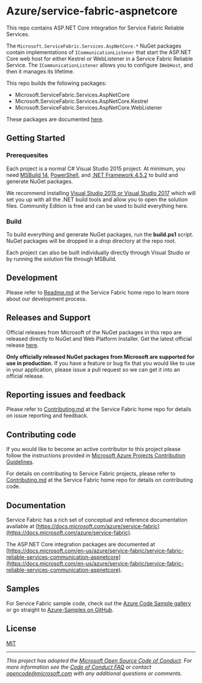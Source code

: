 # Azure/service-fabric-aspnetcore

This repo contains ASP.NET Core integration for Service Fabric Reliable Services.

The `Microsoft.ServiceFabric.Services.AspNetCore.*` NuGet packages contain implementations of `ICommunicationListener` that start the ASP.NET Core web host for either Kestrel or WebListener in a Service Fabric Reliable Service. The `ICommunicationListener` allows you to configure `IWebHost`, and then it manages its lifetime.

This repo builds the following packages:
 - Microsoft.ServiceFabric.Services.AspNetCore
 - Microsoft.ServiceFabric.Services.AspNetCore.Kestrel
 - Microsoft.ServiceFabric.Services.AspNetCore.WebListener

These packages are documented [here](https://docs.microsoft.com/en-us/azure/service-fabric/service-fabric-reliable-services-communication-aspnetcore).

## Getting Started

### Prerequesites
Each project is a normal C# Visual Studio 2015 project. At minimum, you need [MSBuild 14](https://www.microsoft.com/download/details.aspx?id=48159), [PowerShell](https://msdn.microsoft.com/powershell/mt173057.aspx), and [.NET Framework 4.5.2](https://www.microsoft.com/download/details.aspx?id=42643) to build and generate NuGet packages. 

We recommend installing [Visual Studio 2015 or Visual Studio 2017](https://www.visualstudio.com/vs/) which will set you up with all the .NET build tools and allow you to open the solution files. Community Edition is free and can be used to build everything here.

### Build
To build everything and generate NuGet packages, run the **build.ps1** script. NuGet packages will be dropped in a *drop* directory at the repo root.

Each project can also be built individually directly through Visual Studio or by running the solution file through MSBuild.

## Development
Please refer to [Readme.md](https://github.com/Azure/service-fabric/Readme.md) at the Service Fabric home repo to learn more about our development process.

## Releases and Support
Official releases from Microsoft of the NuGet packages in this repo are released directly to NuGet and Web Platform Installer. Get the latest official release [here](http://www.microsoft.com/web/handlers/webpi.ashx?command=getinstallerredirect&appid=MicrosoftAzure-ServiceFabric-VS2015).

**Only officially released NuGet packages from Microsoft are supported for use in production.** If you have a feature or bug fix that you would like to use in your application, please issue a pull request so we can get it into an official release. 

## Reporting issues and feedback
Please refer to [Contributing.md](https://github.com/Azure/service-fabric/contributing.md) at the Service Fabric home repo for details on issue reporting and feedback.

## Contributing code
If you would like to become an active contributor to this project please
follow the instructions provided in [Microsoft Azure Projects Contribution Guidelines](http://azure.github.io/guidelines.html).

For details on contributing to Service Fabric projects, please refer to [Contributing.md](https://github.com/Azure/service-fabric/contributing.md) at the Service Fabric home repo for details on contributing code.

## Documentation
Service Fabric has a rich set of conceptual and reference documentation available at [https://docs.microsoft.com/azure/service-fabric](https://docs.microsoft.com/azure/service-fabric). 

The ASP.NET Core integration packages are documented at [https://docs.microsoft.com/en-us/azure/service-fabric/service-fabric-reliable-services-communication-aspnetcore](https://docs.microsoft.com/en-us/azure/service-fabric/service-fabric-reliable-services-communication-aspnetcore).

## Samples
For Service Fabric sample code, check out the [Azure Code Sample gallery](https://azure.microsoft.com/en-us/resources/samples/?service=service-fabric) or go straight to [Azure-Samples on GitHub](https://github.com/Azure-Samples?q=service-fabric).

## License
[MIT](License.txt)

---
*This project has adopted the [Microsoft Open Source Code of Conduct](https://opensource.microsoft.com/codeofconduct/). For more information see the [Code of Conduct FAQ](https://opensource.microsoft.com/codeofconduct/faq/) or contact [opencode@microsoft.com](mailto:opencode@microsoft.com) with any additional questions or comments.*
